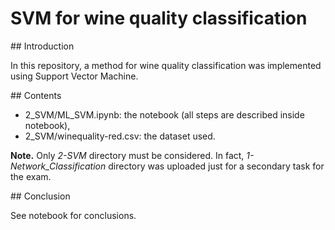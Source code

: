 # SVM for wine quality classification

## Introduction

In this repository, a method for wine quality classification was implemented using Support Vector Machine.

## Contents

- 2_SVM/ML_SVM.ipynb: the notebook (all steps are described inside notebook),
- 2_SVM/winequality-red.csv: the dataset used.

**Note.** Only *2-SVM* directory must be considered. In fact, *1-Network_Classification* directory was uploaded just for a secondary task for the exam.

## Conclusion

See notebook for conclusions.
